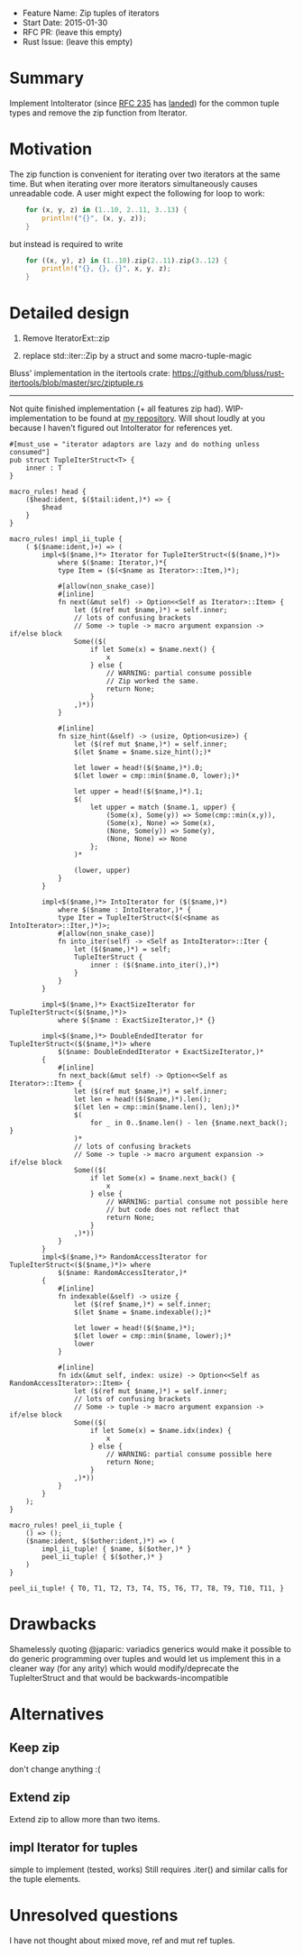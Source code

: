 - Feature Name: Zip tuples of iterators
- Start Date: 2015-01-30
- RFC PR: (leave this empty)
- Rust Issue: (leave this empty)

# Summary

Implement IntoIterator (since [RFC 235][1] has [landed][2]) for the common tuple types and remove the zip function from Iterator.

# Motivation

The zip function is convenient for iterating over two iterators at the same time. But when iterating over more iterators simultaneously causes unreadable code. A user might expect the following for loop to work:
```rust
    for (x, y, z) in (1..10, 2..11, 3..13) {
        println!("{}", (x, y, z));
    }
```
but instead is required to write
```rust
    for ((x, y), z) in (1..10).zip(2..11).zip(3..12) {
        println!("{}, {}, {}", x, y, z);
    }
```

# Detailed design

1. Remove IteratorExt::zip

2. replace std::iter::Zip by a struct and some macro-tuple-magic

Bluss' implementation in the itertools crate: https://github.com/bluss/rust-itertools/blob/master/src/ziptuple.rs

----------
Not quite finished implementation (+ all features zip had). WIP-implementation to be found at [my repository][3]. Will shout loudly at you because I haven't figured out IntoIterator for references yet.

    #[must_use = "iterator adaptors are lazy and do nothing unless consumed"]
    pub struct TupleIterStruct<T> {
        inner : T
    }
    
    macro_rules! head {
        ($head:ident, $($tail:ident,)*) => {
            $head
        }
    }
    
    macro_rules! impl_ii_tuple {
        ( $($name:ident,)+) => (
            impl<$($name,)*> Iterator for TupleIterStruct<($($name,)*)>
                where $($name: Iterator,)*{
                type Item = ($(<$name as Iterator>::Item,)*);
    
                #[allow(non_snake_case)]
                #[inline]
                fn next(&mut self) -> Option<<Self as Iterator>::Item> {
                    let ($(ref mut $name,)*) = self.inner;
                    // lots of confusing brackets
                    // Some -> tuple -> macro argument expansion -> if/else block
                    Some(($(
                        if let Some(x) = $name.next() {
                            x
                        } else {
                            // WARNING: partial consume possible
                            // Zip worked the same.
                            return None;
                        }
                    ,)*))
                }
    
                #[inline]
                fn size_hint(&self) -> (usize, Option<usize>) {
                    let ($(ref mut $name,)*) = self.inner;
                    $(let $name = $name.size_hint();)*
    
                    let lower = head!($($name,)*).0;
                    $(let lower = cmp::min($name.0, lower);)*
    
                    let upper = head!($($name,)*).1;
                    $(
                        let upper = match ($name.1, upper) {
                            (Some(x), Some(y)) => Some(cmp::min(x,y)),
                            (Some(x), None) => Some(x),
                            (None, Some(y)) => Some(y),
                            (None, None) => None
                        };
                    )*
    
                    (lower, upper)
                }
            }
    
            impl<$($name,)*> IntoIterator for ($($name,)*)
                where $($name : IntoIterator,)* {
                type Iter = TupleIterStruct<($(<$name as IntoIterator>::Iter,)*)>;
                #[allow(non_snake_case)]
                fn into_iter(self) -> <Self as IntoIterator>::Iter {
                    let ($($name,)*) = self;
                    TupleIterStruct {
                        inner : ($($name.into_iter(),)*)
                    }
                }
            }
    
            impl<$($name,)*> ExactSizeIterator for TupleIterStruct<($($name,)*)>
                where $($name : ExactSizeIterator,)* {}
    
            impl<$($name,)*> DoubleEndedIterator for TupleIterStruct<($($name,)*)> where
                $($name: DoubleEndedIterator + ExactSizeIterator,)*
            {
                #[inline]
                fn next_back(&mut self) -> Option<<Self as Iterator>::Item> {
                    let ($(ref mut $name,)*) = self.inner;
                    let len = head!($($name,)*).len();
                    $(let len = cmp::min($name.len(), len);)*
                    $(
                        for _ in 0..$name.len() - len {$name.next_back(); }
                    )*
                    // lots of confusing brackets
                    // Some -> tuple -> macro argument expansion -> if/else block
                    Some(($(
                        if let Some(x) = $name.next_back() {
                            x
                        } else {
                            // WARNING: partial consume not possible here
                            // but code does not reflect that
                            return None;
                        }
                    ,)*))
                }
            }
            impl<$($name,)*> RandomAccessIterator for TupleIterStruct<($($name,)*)> where
                $($name: RandomAccessIterator,)*
            {
                #[inline]
                fn indexable(&self) -> usize {
                    let ($(ref $name,)*) = self.inner;
                    $(let $name = $name.indexable();)*
    
                    let lower = head!($($name,)*);
                    $(let lower = cmp::min($name, lower);)*
                    lower
                }
    
                #[inline]
                fn idx(&mut self, index: usize) -> Option<<Self as RandomAccessIterator>::Item> {
                    let ($(ref mut $name,)*) = self.inner;
                    // lots of confusing brackets
                    // Some -> tuple -> macro argument expansion -> if/else block
                    Some(($(
                        if let Some(x) = $name.idx(index) {
                            x
                        } else {
                            // WARNING: partial consume possible here
                            return None;
                        }
                    ,)*))
                }
            }
        );
    }
    
    macro_rules! peel_ii_tuple {
        () => ();
        ($name:ident, $($other:ident,)*) => (
            impl_ii_tuple! { $name, $($other,)* }
            peel_ii_tuple! { $($other,)* }
        )
    }
    
    peel_ii_tuple! { T0, T1, T2, T3, T4, T5, T6, T7, T8, T9, T10, T11, }

# Drawbacks

Shamelessly quoting @japaric:
variadics generics would make it possible to do generic
programming over tuples and would
let us implement this in a cleaner way (for any arity)
which would modify/deprecate the TupleIterStruct and
that would be backwards-incompatible

# Alternatives
## Keep zip
don't change anything :(
## Extend zip
Extend zip to allow more than two items.
## impl Iterator for tuples
simple to implement (tested, works)
Still requires .iter() and similar calls for the tuple elements.

# Unresolved questions
I have not thought about mixed move, ref and mut ref tuples.


  [1]: https://github.com/rust-lang/rfcs/blob/master/text/0235-collections-conventions.md#intoiterator-and-iterable
  [2]: https://github.com/rust-lang/rust/pull/20790
  [3]: https://github.com/oli-obk/rust/tree/tuple_into_iter